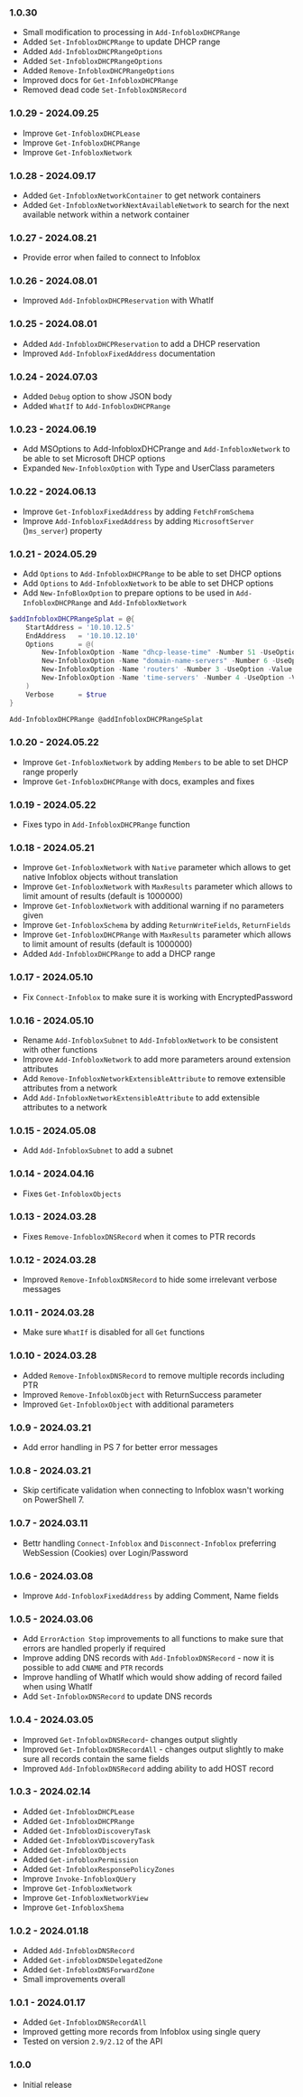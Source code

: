 ﻿### 1.0.30
- Small modification to processing in `Add-InfobloxDHCPRange`
- Added `Set-InfobloxDHCPRange` to update DHCP range
- Added `Add-InfobloxDHCPRangeOptions`
- Added `Set-InfobloxDHCPRangeOptions`
- Added `Remove-InfobloxDHCPRangeOptions`
- Improved docs for `Get-InfobloxDHCPRange`
- Removed dead code `Set-InfobloxDNSRecord`

### 1.0.29 - 2024.09.25
- Improve `Get-InfobloxDHCPLease`
- Improve `Get-InfobloxDHCPRange`
- Improve `Get-InfobloxNetwork`

### 1.0.28 - 2024.09.17
- Added `Get-InfobloxNetworkContainer` to get network containers
- Added `Get-InfobloxNetworkNextAvailableNetwork` to search for the next available network within a network container

### 1.0.27 - 2024.08.21
- Provide error when failed to connect to Infoblox

### 1.0.26 - 2024.08.01
- Improved `Add-InfobloxDHCPReservation` with WhatIf

### 1.0.25 - 2024.08.01
- Added `Add-InfobloxDHCPReservation` to add a DHCP reservation
- Improved `Add-InfobloxFixedAddress` documentation

### 1.0.24 - 2024.07.03
- Added `Debug` option to show JSON body
- Added `WhatIf` to `Add-InfobloxDHCPRange`

### 1.0.23 - 2024.06.19
- Add MSOptions to Add-InfobloxDHCPrange and `Add-InfobloxNetwork` to be able to set Microsoft DHCP options
- Expanded `New-InfobloxOption` with Type and UserClass parameters

### 1.0.22 - 2024.06.13
- Improve `Get-InfobloxFixedAddress` by adding `FetchFromSchema`
- Improve `Add-InfobloxFixedAddress` by adding `MicrosoftServer` ()`ms_server`) property

### 1.0.21 - 2024.05.29
- Add `Options` to `Add-InfobloxDHCPRange` to be able to set DHCP options
- Add `Options` to `Add-InfobloxNetwork` to be able to set DHCP options
- Add `New-InfoBloxOption` to prepare options to be used in `Add-InfobloxDHCPRange` and `Add-InfobloxNetwork`

```powershell
$addInfobloxDHCPRangeSplat = @{
    StartAddress = '10.10.12.5'
    EndAddress   = '10.10.12.10'
    Options      = @(
        New-InfobloxOption -Name "dhcp-lease-time" -Number 51 -UseOption -Value '86400' -VendorClass 'DHCP'
        New-InfobloxOption -Name "domain-name-servers" -Number 6 -UseOption -Value '192.168.0.15' -VendorClass 'DHCP'
        New-InfobloxOption -Name 'routers' -Number 3 -UseOption -Value '192.168.11.12' -VendorClass 'DHCP'
        New-InfobloxOption -Name 'time-servers' -Number 4 -UseOption -Value '11' -VendorClass 'DHCP'
    )
    Verbose      = $true
}

Add-InfobloxDHCPRange @addInfobloxDHCPRangeSplat
```


### 1.0.20 - 2024.05.22
- Improve `Get-InfobloxNetwork` by adding `Members` to be able to set DHCP range properly
- Improve `Get-InfobloxDHCPRange` with docs, examples and fixes

### 1.0.19 - 2024.05.22
- Fixes typo in `Add-InfobloxDHCPRange` function

### 1.0.18 - 2024.05.21
- Improve `Get-InfobloxNetwork` with `Native` parameter which allows to get native Infoblox objects without translation
- Improve `Get-InfobloxNetwork` with `MaxResults` parameter which allows to limit amount of results (default is 1000000)
- Improve `Get-InfobloxNetwork` with additional warning if no parameters given
- Improve `Get-InfobloxSchema` by adding `ReturnWriteFields`, `ReturnFields`
- Improve `Get-InfobloxDHCPRange` with `MaxResults` parameter which allows to limit amount of results (default is 1000000)
- Added `Add-InfobloxDHCPRange` to add a DHCP range

### 1.0.17 - 2024.05.10
- Fix `Connect-Infoblox` to make sure it is working with EncryptedPassword

### 1.0.16 - 2024.05.10
- Rename `Add-InfobloxSubnet` to `Add-InfobloxNetwork` to be consistent with other functions
- Improve `Add-InfobloxNetwork` to add more parameters around extension attributes
- Add `Remove-InfobloxNetworkExtensibleAttribute` to remove extensible attributes from a network
- Add `Add-InfobloxNetworkExtensibleAttribute` to add extensible attributes to a network

### 1.0.15 - 2024.05.08
- Add `Add-InfobloxSubnet` to add a subnet

### 1.0.14 - 2024.04.16
- Fixes `Get-InfobloxObjects`

### 1.0.13 - 2024.03.28
- Fixes `Remove-InfobloxDNSRecord` when it comes to PTR records

### 1.0.12 - 2024.03.28
- Improved `Remove-InfobloxDNSRecord` to hide some irrelevant verbose messages

### 1.0.11 - 2024.03.28
- Make sure `WhatIf` is disabled for all `Get` functions

### 1.0.10 - 2024.03.28
- Added `Remove-InfobloxDNSRecord` to remove multiple records including PTR
- Improved `Remove-InfobloxObject` with ReturnSuccess parameter
- Improved `Get-InfobloxObject` with additional parameters

### 1.0.9 - 2024.03.21
- Add error handling in PS 7 for better error messages

### 1.0.8 - 2024.03.21
- Skip certificate validation when connecting to Infoblox wasn't working on PowerShell 7.

### 1.0.7 - 2024.03.11
- Bettr handling `Connect-Infoblox` and `Disconnect-Infoblox` preferring WebSession (Cookies) over Login/Password

### 1.0.6 - 2024.03.08
- Improve `Add-InfobloxFixedAddress` by adding Comment, Name fields

### 1.0.5 - 2024.03.06
- Add `ErrorAction Stop` improvements to all functions to make sure that errors are handled properly if required
- Improve adding DNS records with `Add-InfobloxDNSRecord` - now it is possible to add `CNAME` and `PTR` records
- Improve handling of WhatIf which would show adding of record failed when using WhatIf
- Add `Set-InfobloxDNSRecord` to update DNS records

### 1.0.4 - 2024.03.05
- Improved `Get-InfobloxDNSRecord`- changes output slightly
- Improved `Get-InfobloxDNSRecordAll` - changes output slightly to make sure all records contain the same fields
- Improved `Add-InfobloxDNSRecord` adding ability to add HOST record

### 1.0.3 - 2024.02.14
- Added `Get-InfobloxDHCPLease`
- Added `Get-InfobloxDHCPRange`
- Added `Get-InfobloxDiscoveryTask`
- Added `Get-InfobloxVDiscoveryTask`
- Added `Get-InfobloxObjects`
- Added `Get-infobloxPermission`
- Added `Get-InfobloxResponsePolicyZones`
- Improve `Invoke-InfobloxQUery`
- Improve `Get-InfobloxNetwork`
- Improve `Get-InfobloxNetworkView`
- Improve `Get-InfobloxShema`

### 1.0.2 - 2024.01.18
- Added `Add-InfobloxDNSRecord`
- Added `Get-infobloxDNSDelegatedZone`
- Added `Get-InfobloxDNSForwardZone`
- Small improvements overall

### 1.0.1 - 2024.01.17
- Added `Get-InfobloxDNSRecordAll`
- Improved getting more records from Infoblox using single query
- Tested on version `2.9/2.12` of the API

### 1.0.0
- Initial release